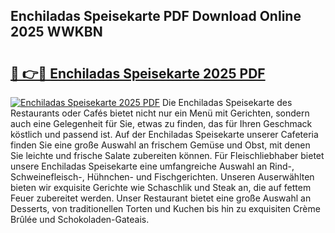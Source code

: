 ## Enchiladas Speisekarte PDF Download Online 2025 WWKBN

# <h2><a href="http://gcd9q1.nevu.top/?p=Enchiladas+Speisekarte">🔗 👉🔴 Enchiladas Speisekarte 2025 PDF</a></h2>

[![Enchiladas Speisekarte 2025 PDF](https://i.imgur.com/dBaPXMq.png)](http://gcd9q1.nevu.top/?p=Enchiladas+Speisekarte)
Die Enchiladas Speisekarte des Restaurants oder Cafés bietet nicht nur ein Menü mit Gerichten, sondern auch eine Gelegenheit für Sie, etwas zu finden, das für Ihren Geschmack köstlich und passend ist. Auf der Enchiladas Speisekarte unserer Cafeteria finden Sie eine große Auswahl an frischem Gemüse und Obst, mit denen Sie leichte und frische Salate zubereiten können. Für Fleischliebhaber bietet unsere Enchiladas Speisekarte eine umfangreiche Auswahl an Rind-, Schweinefleisch-, Hühnchen- und Fischgerichten. Unseren Auserwählten bieten wir exquisite Gerichte wie Schaschlik und Steak an, die auf fettem Feuer zubereitet werden. Unser Restaurant bietet eine große Auswahl an Desserts, von traditionellen Torten und Kuchen bis hin zu exquisiten Crème Brûlée und Schokoladen-Gateais.
